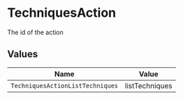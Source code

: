 # TechniquesAction

The id of the action


## Values

| Name                             | Value                            |
| -------------------------------- | -------------------------------- |
| `TechniquesActionListTechniques` | listTechniques                   |